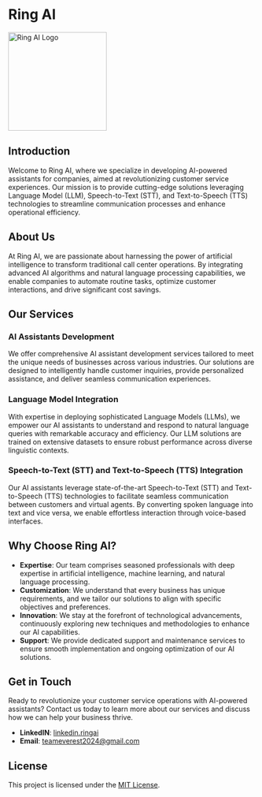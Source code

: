 # Ring AI

<img src="https://github.com/teameverest2024/.github/assets/98017802/0218ba60-c3c0-4b3c-b1c2-d27f8a625134" alt="Ring AI Logo" width="200px">


## Introduction

Welcome to Ring AI, where we specialize in developing AI-powered assistants for companies, aimed at revolutionizing customer service experiences. Our mission is to provide cutting-edge solutions leveraging Language Model (LLM), Speech-to-Text (STT), and Text-to-Speech (TTS) technologies to streamline communication processes and enhance operational efficiency.

## About Us

At Ring AI, we are passionate about harnessing the power of artificial intelligence to transform traditional call center operations. By integrating advanced AI algorithms and natural language processing capabilities, we enable companies to automate routine tasks, optimize customer interactions, and drive significant cost savings.

## Our Services

### AI Assistants Development

We offer comprehensive AI assistant development services tailored to meet the unique needs of businesses across various industries. Our solutions are designed to intelligently handle customer inquiries, provide personalized assistance, and deliver seamless communication experiences.

### Language Model Integration

With expertise in deploying sophisticated Language Models (LLMs), we empower our AI assistants to understand and respond to natural language queries with remarkable accuracy and efficiency. Our LLM solutions are trained on extensive datasets to ensure robust performance across diverse linguistic contexts.

### Speech-to-Text (STT) and Text-to-Speech (TTS) Integration

Our AI assistants leverage state-of-the-art Speech-to-Text (STT) and Text-to-Speech (TTS) technologies to facilitate seamless communication between customers and virtual agents. By converting spoken language into text and vice versa, we enable effortless interaction through voice-based interfaces.

## Why Choose Ring AI?

- **Expertise**: Our team comprises seasoned professionals with deep expertise in artificial intelligence, machine learning, and natural language processing.
- **Customization**: We understand that every business has unique requirements, and we tailor our solutions to align with specific objectives and preferences.
- **Innovation**: We stay at the forefront of technological advancements, continuously exploring new techniques and methodologies to enhance our AI capabilities.
- **Support**: We provide dedicated support and maintenance services to ensure smooth implementation and ongoing optimization of our AI solutions.

## Get in Touch

Ready to revolutionize your customer service operations with AI-powered assistants? Contact us today to learn more about our services and discuss how we can help your business thrive.

- **LinkedIN**: [linkedin.ringai](https://www.linkedin.com/company/ring-ai/about/)
- **Email**: teameverest2024@gmail.com

## License

This project is licensed under the [MIT License](LICENSE).
